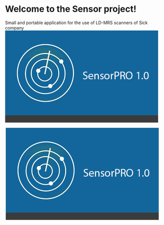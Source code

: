 Welcome to the Sensor project!
======

Small and portable application for the use of LD-MRS scanners of Sick company
![alt tag](https://github.com/Grandbrain/Sensor/blob/master/Source/splash.png?raw=true)

<p align="center">
  <img src="https://github.com/Grandbrain/Sensor/blob/master/Source/splash.png?raw=true"/>
</p>

